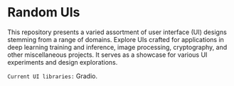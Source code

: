 # Random UIs

This repository presents a varied assortment of user interface (UI) designs stemming from a range of domains.
Explore UIs crafted for applications in deep learning training and inference, image processing, cryptography, and other miscellaneous projects. 
It serves as a showcase for various UI experiments and design explorations.

`Current UI libraries:` Gradio.
